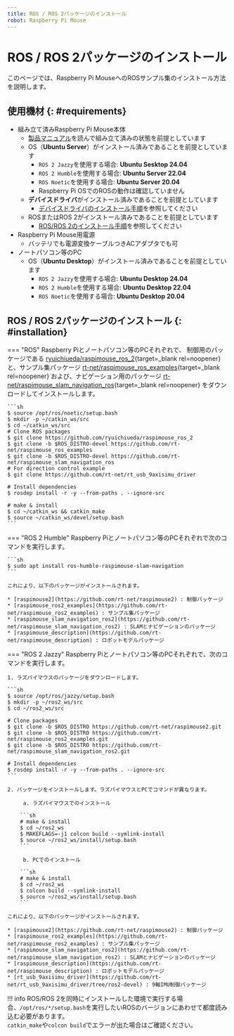 ```yaml
---
title: ROS / ROS 2パッケージのインストール
robot: Raspberry Pi Mouse
---
```


# ROS / ROS 2パッケージのインストール

このページでは、Raspberry Pi MouseへのROSサンプル集のインストール方法を説明します。

## 使用機材 {: #requirements}

* 組み立て済みRaspberry Pi Mouse本体
    * [製品マニュアル](https://rt-net.jp/products/raspberrypimousev3/#downloads)を読んで組み立て済みの状態を前提としています
    * OS（**Ubuntu Server**）がインストール済みであることを前提としています
        * `ROS 2 Jazzy`を使用する場合: **Ubuntu Sesktop 24.04**
        * `ROS 2 Humble`を使用する場合: **Ubuntu Server 22.04**
        * `ROS Noetic`を使用する場合: **Ubuntu Server 20.04**
        * Raspberry Pi OSでのROSの動作は確認していません
    * **デバイスドライバ**がインストール済みであることを前提としています
        * [デバイスドライバのインストール手順](../driver/install.md)を参照してください
    * ROSまたはROS 2がインストール済みであることを前提としています
        * [ROS/ROS 2のインストール手順](./install.md)を参照してください
* Raspberry Pi Mouse用電源
    * バッテリでも電源変換ケーブルつきACアダプタでも可
* ノートパソコン等のPC
    * OS（**Ubuntu Desktop**）がインストール済みであることを前提としています
        * `ROS 2 Jazzy`を使用する場合: **Ubuntu Desktop 24.04**
        * `ROS 2 Humble`を使用する場合: **Ubuntu Desktop 22.04**
        * `ROS Noetic`を使用する場合: **Ubuntu Desktop 20.04**

## ROS / ROS 2パッケージのインストール {: #installation}

=== "ROS"
    Raspberry Piとノートパソコン等のPCそれぞれで、
    制御用のパッケージである
    [ryuichiueda/raspimouse_ros_2](https://github.com/ryuichiueda/raspimouse_ros_2){target=_blank rel=noopener}
    と、サンプル集パッケージ
    [rt-net/raspimouse_ros_examples](https://github.com/rt-net/raspimouse_ros_examples){target=_blank rel=noopener}
    および、ナビゲーション用のパッケージ
    [rt-net/raspimouse_slam_navigation_ros](https://github.com/rt-net/raspimouse_slam_navigation_ros){target=_blank rel=noopener}
    をダウンロードしてインストールします。

    ```sh
    $ source /opt/ros/noetic/setup.bash
    $ mkdir -p ~/catkin_ws/src
    $ cd ~/catkin_ws/src
    # Clone ROS packages
    $ git clone https://github.com/ryuichiueda/raspimouse_ros_2
    $ git clone -b $ROS_DISTRO-devel https://github.com/rt-net/raspimouse_ros_examples 
    $ git clone -b $ROS_DISTRO-devel https://github.com/rt-net/raspimouse_slam_navigation_ros 
    # For direction control example
    $ git clone https://github.com/rt-net/rt_usb_9axisimu_driver

    # Install dependencies
    $ rosdep install -r -y --from-paths . --ignore-src      

    # make & install
    $ cd ~/catkin_ws && catkin_make
    $ source ~/catkin_ws/devel/setup.bash
    ```

=== "ROS 2 Humble"
    Raspberry Piとノートパソコン等のPCそれぞれで次のコマンドを実行します。

    ```sh
    $ sudo apt install ros-humble-raspimouse-slam-navigation
    ```

    これにより、以下のパッケージがインストールされます。

    * [raspimouse2](https://github.com/rt-net/raspimouse2) : 制御パッケージ
    * [raspimouse_ros2_examples](https://github.com/rt-net/raspimouse_ros2_examples) : サンプル集パッケージ
    * [raspimouse_slam_navigation_ros2](https://github.com/rt-net/raspimouse_slam_navigation_ros2) : SLAMとナビゲーションのパッケージ 
    * [raspimouse_description](https://github.com/rt-net/raspimouse_description) : ロボットモデルパッケージ

=== "ROS 2 Jazzy"
    Raspberry Piとノートパソコン等のPCそれぞれで、次のコマンドを実行します。

    1. ラズパイマウスのパッケージをダウンロードします。
    
    ```sh
    $ source /opt/ros/jazzy/setup.bash
    $ mkdir -p ~/ros2_ws/src
    $ cd ~/ros2_ws/src

    # Clone packages
    $ git clone -b $ROS_DISTRO https://github.com/rt-net/raspimouse2.git
    $ git clone -b $ROS_DISTRO https://github.com/rt-net/raspimouse_ros2_examples.git
    $ git clone -b $ROS_DISTRO https://github.com/rt-net/raspimouse_slam_navigation_ros2.git

    # Install dependencies
    $ rosdep install -r -y --from-paths . --ignore-src
    ```

    2. パッケージをインストールします。ラズパイマウスとPCでコマンドが異なります。

         a. ラズパイマウスでのインストール

        ```sh
        # make & install
        $ cd ~/ros2_ws
        $ MAKEFLAGS=-j1 colcon build --symlink-install
        $ source ~/ros2_ws/install/setup.bash
        ```

         b. PCでのインストール

        ```sh
        # make & install
        $ cd ~/ros2_ws
        $ colcon build --symlink-install
        $ source ~/ros2_ws/install/setup.bash
        ```

    これにより、以下のパッケージがインストールされます。

    * [raspimouse2](https://github.com/rt-net/raspimouse2) : 制御パッケージ
    * [raspimouse_ros2_examples](https://github.com/rt-net/raspimouse_ros2_examples) : サンプル集パッケージ
    * [raspimouse_slam_navigation_ros2](https://github.com/rt-net/raspimouse_slam_navigation_ros2) : SLAMとナビゲーションのパッケージ 
    * [raspimouse_description](https://github.com/rt-net/raspimouse_description) : ロボットモデルパッケージ
    * [rt_usb_9axisimu_driver](https://github.com/rt-net/rt_usb_9axisimu_driver/tree/ros2-devel) : 9軸IMU制御パッケージ

!!! info
    ROS/ROS 2を同時にインストールした環境で実行する場合、`/opt/ros/*/setup.bash`を実行したいROSのバージョンにあわせて都度読み込む必要があります。  
    `catkin_make`や`colcon build`でエラーが出た場合はご確認ください。